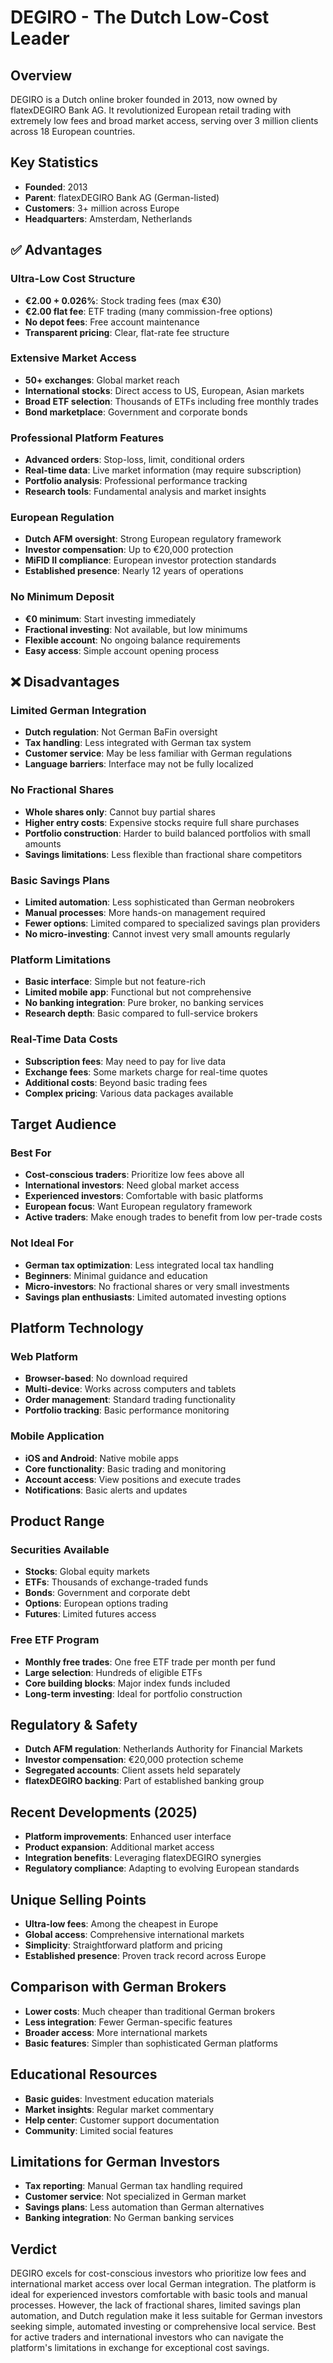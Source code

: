 # DEGIRO - The Dutch Low-Cost Leader

## Overview
DEGIRO is a Dutch online broker founded in 2013, now owned by flatexDEGIRO Bank AG. It revolutionized European retail trading with extremely low fees and broad market access, serving over 3 million clients across 18 European countries.

## Key Statistics
- **Founded**: 2013
- **Parent**: flatexDEGIRO Bank AG (German-listed)
- **Customers**: 3+ million across Europe
- **Headquarters**: Amsterdam, Netherlands

## ✅ Advantages

### Ultra-Low Cost Structure
- **€2.00 + 0.026%**: Stock trading fees (max €30)
- **€2.00 flat fee**: ETF trading (many commission-free options)
- **No depot fees**: Free account maintenance
- **Transparent pricing**: Clear, flat-rate fee structure

### Extensive Market Access
- **50+ exchanges**: Global market reach
- **International stocks**: Direct access to US, European, Asian markets
- **Broad ETF selection**: Thousands of ETFs including free monthly trades
- **Bond marketplace**: Government and corporate bonds

### Professional Platform Features
- **Advanced orders**: Stop-loss, limit, conditional orders
- **Real-time data**: Live market information (may require subscription)
- **Portfolio analysis**: Professional performance tracking
- **Research tools**: Fundamental analysis and market insights

### European Regulation
- **Dutch AFM oversight**: Strong European regulatory framework
- **Investor compensation**: Up to €20,000 protection
- **MiFID II compliance**: European investor protection standards
- **Established presence**: Nearly 12 years of operations

### No Minimum Deposit
- **€0 minimum**: Start investing immediately
- **Fractional investing**: Not available, but low minimums
- **Flexible account**: No ongoing balance requirements
- **Easy access**: Simple account opening process

## ❌ Disadvantages

### Limited German Integration
- **Dutch regulation**: Not German BaFin oversight
- **Tax handling**: Less integrated with German tax system
- **Customer service**: May be less familiar with German regulations
- **Language barriers**: Interface may not be fully localized

### No Fractional Shares
- **Whole shares only**: Cannot buy partial shares
- **Higher entry costs**: Expensive stocks require full share purchases
- **Portfolio construction**: Harder to build balanced portfolios with small amounts
- **Savings limitations**: Less flexible than fractional share competitors

### Basic Savings Plans
- **Limited automation**: Less sophisticated than German neobrokers
- **Manual processes**: More hands-on management required
- **Fewer options**: Limited compared to specialized savings plan providers
- **No micro-investing**: Cannot invest very small amounts regularly

### Platform Limitations
- **Basic interface**: Simple but not feature-rich
- **Limited mobile app**: Functional but not comprehensive
- **No banking integration**: Pure broker, no banking services
- **Research depth**: Basic compared to full-service brokers

### Real-Time Data Costs
- **Subscription fees**: May need to pay for live data
- **Exchange fees**: Some markets charge for real-time quotes
- **Additional costs**: Beyond basic trading fees
- **Complex pricing**: Various data packages available

## Target Audience

### Best For
- **Cost-conscious traders**: Prioritize low fees above all
- **International investors**: Need global market access
- **Experienced investors**: Comfortable with basic platforms
- **European focus**: Want European regulatory framework
- **Active traders**: Make enough trades to benefit from low per-trade costs

### Not Ideal For
- **German tax optimization**: Less integrated local tax handling
- **Beginners**: Minimal guidance and education
- **Micro-investors**: No fractional shares or very small investments
- **Savings plan enthusiasts**: Limited automated investing options

## Platform Technology

### Web Platform
- **Browser-based**: No download required
- **Multi-device**: Works across computers and tablets
- **Order management**: Standard trading functionality
- **Portfolio tracking**: Basic performance monitoring

### Mobile Application
- **iOS and Android**: Native mobile apps
- **Core functionality**: Basic trading and monitoring
- **Account access**: View positions and execute trades
- **Notifications**: Basic alerts and updates

## Product Range

### Securities Available
- **Stocks**: Global equity markets
- **ETFs**: Thousands of exchange-traded funds
- **Bonds**: Government and corporate debt
- **Options**: European options trading
- **Futures**: Limited futures access

### Free ETF Program
- **Monthly free trades**: One free ETF trade per month per fund
- **Large selection**: Hundreds of eligible ETFs
- **Core building blocks**: Major index funds included
- **Long-term investing**: Ideal for portfolio construction

## Regulatory & Safety
- **Dutch AFM regulation**: Netherlands Authority for Financial Markets
- **Investor compensation**: €20,000 protection scheme
- **Segregated accounts**: Client assets held separately
- **flatexDEGIRO backing**: Part of established banking group

## Recent Developments (2025)
- **Platform improvements**: Enhanced user interface
- **Product expansion**: Additional market access
- **Integration benefits**: Leveraging flatexDEGIRO synergies
- **Regulatory compliance**: Adapting to evolving European standards

## Unique Selling Points
- **Ultra-low fees**: Among the cheapest in Europe
- **Global access**: Comprehensive international markets
- **Simplicity**: Straightforward platform and pricing
- **Established presence**: Proven track record across Europe

## Comparison with German Brokers
- **Lower costs**: Much cheaper than traditional German brokers
- **Less integration**: Fewer German-specific features
- **Broader access**: More international markets
- **Basic features**: Simpler than sophisticated German platforms

## Educational Resources
- **Basic guides**: Investment education materials
- **Market insights**: Regular market commentary
- **Help center**: Customer support documentation
- **Community**: Limited social features

## Limitations for German Investors
- **Tax reporting**: Manual German tax handling required
- **Customer service**: Not specialized in German market
- **Savings plans**: Less automation than German alternatives
- **Banking integration**: No German banking services

## Verdict
DEGIRO excels for cost-conscious investors who prioritize low fees and international market access over local German integration. The platform is ideal for experienced investors comfortable with basic tools and manual processes. However, the lack of fractional shares, limited savings plan automation, and Dutch regulation make it less suitable for German investors seeking simple, automated investing or comprehensive local service. Best for active traders and international investors who can navigate the platform's limitations in exchange for exceptional cost savings.
